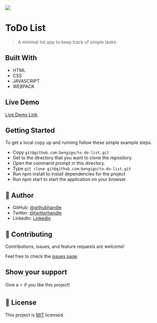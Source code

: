 ![](https://img.shields.io/badge/Microverse-blueviolet)

# ToDo List

> A minimal list app to keep track of simple tasks.


## Built With

- HTML
- CSS
- JAVASCRIPT
- WEBPACK

## Live Demo

[Live Demo Link](https://bengigo.github.io/to-do-list/).

## Getting Started

To get a local copy up and running follow these simple example steps.

- Copy `git@github.com:bengigo/to-do-list.git`
- Get to the directory that you want to clone the repository.
- Open the command prompt in this directory.
- Type `git clone git@github.com:bengigo/to-do-list.git`
- Run npm install to install dependencies for the project
- Run npm start to start the application on your browser.

## 👤 Author

- GitHub: [@githubhandle](https://github.com/bengigo)
- Twitter: [@twitterhandle](https://twitter.com/bengi_gb)
- LinkedIn: [LinkedIn](https://www.linkedin.com/in/bengi-g-03b883199/)

## 🤝 Contributing

Contributions, issues, and feature requests are welcome!

Feel free to check the [issues page](../../issues/).

## Show your support

Give a ⭐️ if you like this project!

## 📝 License

This project is [MIT](./MIT.md) licensed.
